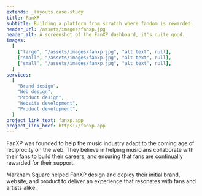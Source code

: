 ```yaml
---
extends: _layouts.case-study
title: FanXP
subtitle: Building a platform from scratch where fandom is rewarded.
header_url: /assets/images/fanxp.jpg
header_alt: A screenshot of the FanXP dashboard, it's quite good.
images:
  [
    ["large", "/assets/images/fanxp.jpg", "alt text", null],
    ["small", "/assets/images/fanxp.jpg", "alt text", null],
    ["small", "/assets/images/fanxp.jpg", "alt text", null],
  ]
services:
  [
    "Brand design",
    "Web design",
    "Product design",
    "Website development",
    "Product development",
  ]
project_link_text: fanxp.app
project_link_href: https://fanxp.app
---
```


FanXP was founded to help the music industry adapt to the coming age of reciprocity on the web. They believe in helping musicians collaborate with their fans to build their careers, and ensuring that fans are continually rewarded for their support.

Markham Square helped FanXP design and deploy their initial brand, website, and product to deliver an experience that resonates with fans and artists alike.
